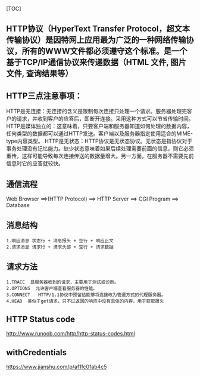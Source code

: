 [TOC]
## HTTP协议（HyperText Transfer Protocol，超文本传输协议）是因特网上应用最为广泛的一种网络传输协议，所有的WWW文件都必须遵守这个标准。是一个基于TCP/IP通信协议来传递数据（HTML 文件, 图片文件, 查询结果等）

## HTTP三点注意事项：
   HTTP是无连接：无连接的含义是限制每次连接只处理一个请求。服务器处理完客户的请求，并收到客户的应答后，即断开连接。采用这种方式可以节省传输时间。
   HTTP是媒体独立的：这意味着，只要客户端和服务器知道如何处理的数据内容，任何类型的数据都可以通过HTTP发送。客户端以及服务器指定使用适合的MIME-type内容类型。
   HTTP是无状态：HTTP协议是无状态协议。无状态是指协议对于事务处理没有记忆能力。缺少状态意味着如果后续处理需要前面的信息，则它必须重传，这样可能导致每次连接传送的数据量增大。另一方面，在服务器不需要先前信息时它的应答就较快。

## 通信流程
 Web Browser ==>(HTTP Protocol) ==> HTTP Server ==> CGI Program ==> Database

 ## 消息结构
    1.响应消息 状态行 + 消息报头 + 空行 + 响应正文
    2.请求消息 请求行 + 请求头部 + 空行 + 请求数据

## 请求方法
    1.TRACE  显服务器收到的请求，主要用于测试或诊断。
    2.OPTIONS  允许客户端查看服务器的性能。
    3.CONNECT	HTTP/1.1协议中预留给能够将连接改为管道方式的代理服务器。
    4.HEAD	类似于get请求，只不过返回的响应中没有具体的内容，用于获取报头

## HTTP Status code
http://www.runoob.com/http/http-status-codes.html


## withCredentials
https://www.jianshu.com/p/af1fc0fab4c5
